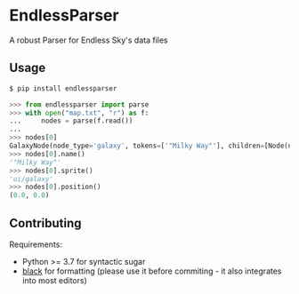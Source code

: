 # EndlessParser
A robust Parser for Endless Sky's data files

## Usage
````bash
$ pip install endlessparser
````

````python
>>> from endlessparser import parse
>>> with open("map.txt", "r") as f:
...     nodes = parse(f.read())
...
>>> nodes[0]
GalaxyNode(node_type='galaxy', tokens=['"Milky Way"'], children=[Node(node_type='pos', tokens=['0', '0'], children=[]), Node(node_type='sprite', tokens=['ui/galaxy'], children=[])])
>>> nodes[0].name()
'"Milky Way"'
>>> nodes[0].sprite()
'ui/galaxy'
>>> nodes[0].position()
(0.0, 0.0)
````

## Contributing
Requirements:
- Python >= 3.7 for syntactic sugar
- [black](https://github.com/psf/black) for formatting (please use it before commiting - it also integrates into most editors)
